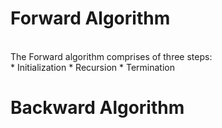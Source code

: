 # Forward Algorithm
<br>
The Forward algorithm comprises of three steps:
<br>
* Initialization
* Recursion
* Termination
<br>





# Backward Algorithm
